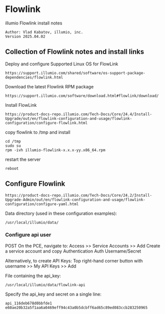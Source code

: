 # Flowlink
illumio Flowlink install notes
 ```
 Author: Vlad Kabatov, illumio, inc.
 Version 2025.04.02
```
## Collection of Flowlink notes and install links
Deploy and configure Supported Linux OS for FlowLink
```
https://support.illumio.com/shared/software/os-support-package-dependencies/flowlink.html
```

Download the latest Flowlink RPM package
```
https://support.illumio.com/software/download.html#flowlink/download/
```
Install FlowLink
```
https://product-docs-repo.illumio.com/Tech-Docs/Core/24.4/Install-Upgrade/out/en/flowlink-configuration-and-usage/flowlink-configuration/configure-flowlink.html
```
copy flowlink to /tmp and install
```
cd /tmp
sudo su
rpm -ivh illumio-flowlink-x.x.x-yy.x86_64.rpm
```
restart the server
```
reboot
```
## Configure Flowlink
```
https://product-docs-repo.illumio.com/Tech-Docs/Core/24.2/Install-Upgrade-Admin/out/en/flowlink-configuration-and-usage/flowlink-configuration/configure-yaml.html
```
Data directory (used in these configuration examples):
```
/usr/local/illumio/data/
```
### Configure api user
POST 
On the PCE, navigate to:
Access >> Service Accounts >> Add
Create a service account and copy Authentication Auth Username/Secret

Alternatively, to create API Keys:
Top right-hand corner button with username >> My API Keys >> Add

File containing the api_key:
```
/usr/local/illumio/data/flowlink-api
```
Specify the api_key and secret on a single line:
```
api_116deb678d0bbfde1 e60ae20b32a5f1aa6a0469eff94c43a0b5dcbff6ad65c89ed083ccb283250965
```
